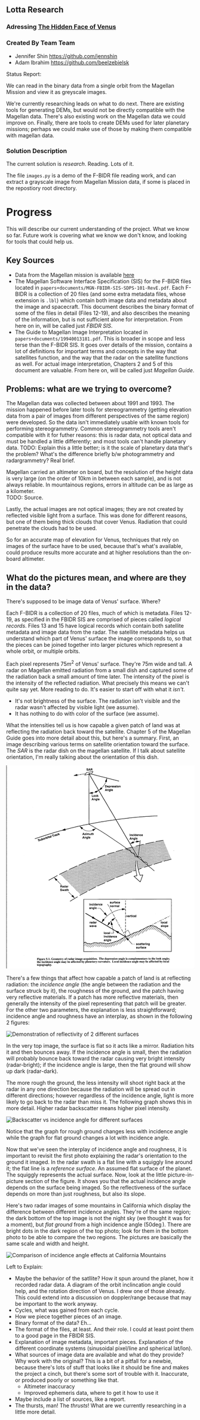 ## Lotta Research

### Adressing [The Hidden Face of Venus](https://github.com/amnh/HackTheSolarSystem/wiki/The-Hidden-Face-of-Venus)

### Created By Team Team

- Jennifer Shin <https://github.com/jennshin>
- Adam Ibrahim <https://github.com/beelzebielsk>

Status Report:

We can read in the binary data from a single orbit from the Magellan
Mission and view it as greyscale images.

We're currently researching leads on what to do next. There are
existing tools for generating DEMs, but would not be directly
compatible with the Magellan data. There's also existing work on the
Magellan data we could improve on. Finally, there are tools to create
DEMs used for later planetary missions; perhaps we could make use of
those by making them compatible with magellan data.

### Solution Description

The current solution is *research*. Reading. Lots of it.

The file `images.py` is a demo of the F-BIDR file reading work, and
can extract a grayscale image from Magellan Mission data, if some is
placed in the repostiory root directory.

# Progress

This will describe our current understanding of the project. What we
know so far. Future work is covering what we know we don't know, and
looking for tools that could help us.

## Key Sources

- Data from the Magellan mission is available
  [here](http://pds-geosciences.wustl.edu/mgn/mgn-v-rdrs-5-bidr-full-res-v1/)
- The Magellan Software Interface Specification (SIS) for the F-BIDR
  files located in `papers+documents/MGN-FBIDR-SIS-SDPS-101-RevE.pdf`.
  Each F-BIDR is a collection of 20 files (and some extra metadata
  files, whose extension is `.lbl`) which contain both image data and
  metadata about the image and spacecraft. This document describes the
  binary format of some of the files in detail (Files 12-19), and also
  describes the meaning of the information, but is not sufficient
  alone for interpretation. From here on in, will be called just *FBIDR SIS*.
- The Guide to Magellan Image Interpretation located in
  `papers+documents/19940013181.pdf`. This is broader in scope and
  less terse than the F-BIDR SIS. It goes over details of the mission,
  contains a lot of definitions for important terms and concepts in
  the way that satellites function, and the way that the radar on the
  satellite functions as well. For actual image interpretation,
  Chapters 2 and 5 of this document are valuable.
  From here on, will be called just *Magellan Guide*.

## Problems: what are we trying to overcome?

The Magellan data was collected between about 1991 and 1993. The
mission happened before later tools for stereogrammetry (getting
elevation data from a pair of images from different perspectives of
the same region) were developed. So the data isn't immediately usable
with known tools for performing stereogrammetry. Common
stereogrammetry tools aren't compatible with it for futher reasons:
this is radar data, not optical data and must be handled a little
differently; and most tools can't handle planetary data. TODO: Explain
this a little better; is it the scale of planetary data that's the
problem? What's the difference briefly b/w photogrammetry and
radargrammetry? Real brief.

Magellan carried an altimeter on board, but the resolution of the
height data is very large (on the order of 10km in between each
sample), and is not always reliable. In mountainous regions, errors in
altitude can be as large as a kilometer.  
TODO: Source.

Lastly, the actual images are not optical images; they are not created
by reflected visible light from a surface. This was done for different
reasons, but one of them being thick clouds that cover Venus.
Radiation that could penetrate the clouds had to be used.

So for an accurate map of elevation for Venus, techniques that rely on
images of the surface have to be used, because that's what's
available, could produce results more accurate and at higher
resolutions than the on-board altimeter.

## What do the pictures mean, and where are they in the data?

There's supposed to be image data of Venus' surface. Where?

Each F-BIDR is a collection of 20 files, much of which is metadata.
Files 12-19, as specified in the FBIDR SIS are comprised of pieces
called *logical records*. Files 13 and 15 have logical records which
contain both satellite metadata and image data from the radar. The
satellite metadata helps us understand which part of Venus' surface
the image corresponds to, so that the pieces can be joined together
into larger pictures which represent a whole orbit, or multiple
orbits.

Each pixel represents $75m^2$ of Venus' surface. They're 75m wide and
tall. A radar on Magellan emitted radiation from a small dish and
captured some of the radiation back a small amount of time later. The
intensity of the pixel is the intensity of the reflected radiation.
What precisely this means we can't quite say yet. More reading to do.
It's easier to start off with what it *isn't*.

- It's not brightness of the surface. The radiation isn't visible and
  the radar wasn't affected by visible light (we assume).
- It has nothing to do with color of the surface (we assume).

What the intensities tell us is how capable a given patch of land was
at reflecting the radiation back toward the satellite. Chapter 5 of
the Magellan Guide goes into more detail about this, but here's a
summary. First, an image describing various terms on satellite
orientation toward the surface. The *SAR* is the radar dish on the
magellan satellite. If I talk about satellite orientation, I'm really
talking about the orientation of this dish.

![Demonstration of satellite orientation terms](readme-images/satellite-info.png)

There's a few things that affect how capable a patch of land is at
reflecting radiation: the *incidence angle* (the angle between the
radiation and the surface struck by it), the roughness of the ground,
and the patch having very reflective materials. If a patch has more
reflective materials, then generally the intensity of the pixel
representing that patch will be greater. For the other two parameters,
the explanation is less straightforward; incidence angle and roughness
have an interplay, as shown in the following 2 figures:

![Demonstration of reflectivity of 2 different
surfaces](readme-images/incidence-angle-land-demo.png)

In the very top image, the surface is flat so it acts like a mirror.
Radiation hits it and then bounces away. If the incidence angle is
small, then the radiation will probably bounce back toward the radar
causing very bright intensity (radar-bright); if the incidence angle
is large, then the flat ground will show up dark (radar-dark).

The more rough the ground, the less intensity will shoot right back at
the radar in any one direction because the radiation will be spread
out in different directions; however regardless of the incidence
angle, light is more likely to go back to the radar than miss it. The
following graph shows this in more detail. Higher radar backscatter
means higher pixel intensity.

![Backscatter vs incidence angle for different
surfaces](readme-images/incidence-angle-reflection-graph.png)

Notice that the graph for rough ground changes less with incidence
angle while the graph for flat ground changes a lot with incidence
angle.

Now that we've seen the interplay of incidence angle and roughness,
it is important to revisit the first photo explaining the radar's
orientation to the ground it imaged. In the radar swath is a flat line
with a squiggly line around it; the flat line is a *reference
surface*. An assumed flat surface of the planet. The squiggly
represents the actual surface. Now, look at the little
picture-in-picture section of the figure. It shows you that the actual
incidence angle depends on the surface being imaged. So the
reflectiveness of the surface depends on more than just roughness, but
also its slope.

Here's two radar images of some mountains in California which display
the difference between different incidence angles. They're of the same
region; the dark bottom of the top image is not the night sky (we
thought it was for a moment), but *flat ground* from a high incidence
angle ($50\deg$). There are bright dots in the dark region of the top
photo; look for them in the bottom photo to be able to compare the two
regions. The pictures are basically the same scale and width and
height.

![Comparison of incidence angle effects at California
Mountains](readme-images/incidence-angle-land-effects.png)

Left to Explain:

- Maybe the behavior of the satllite? How it spun around the planet,
  how it recorded radar data. A diagram of the orbit inclincation
  angle could help, and the rotation direction of Venus. I drew one of
  those already. This could extend into a discussion on doppler/range
  because that may be important to the work anyway.
- Cycles, what was gained from each cycle.
- How we piece together pieces of an image.
- Binary format of the data? Eh... 
- The format of the files, at least. And their role. I could at least
  point them to a good page in the FBIDR SIS.
- Explanation of image metadata, important pieces. Explanation of the
  different coordinate systems (sinusoidal pixel/line and spherical
  lat/lon).
- What sources of image data are available and what do they provide?
  Why work with the original? This is a bit of a pitfall for a newbie,
  because there's lots of stuff that looks like it should be fine and
  makes the project a cinch, but there's some sort of trouble with it.
  Inaccurate, or produced poorly or something like that.
    - Altimeter inaccuracy
    - Improved ephemeris data, where to get it how to use it
- Maybe include a list of sources, like a report.
- The thursts, man! The *thrusts*! What are we currently researching
  in a little more detail.
